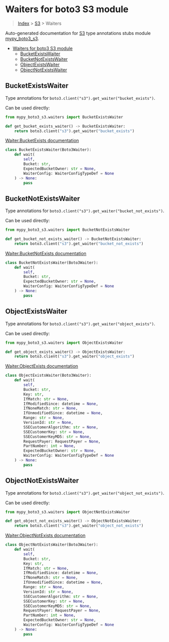 # Waiters for boto3 S3 module

> [Index](../index.md) > [S3](./index.md) > Waiters

Auto-generated documentation for [S3](https://boto3.amazonaws.com/v1/documentation/api/latest/reference/services/s3.html#S3)
type annotations stubs module [mypy_boto3_s3](https://pypi.org/project/mypy-boto3-s3/).

- [Waiters for boto3 S3 module](#waiters-for-boto3-s3-module)
  - [BucketExistsWaiter](#bucketexistswaiter)
  - [BucketNotExistsWaiter](#bucketnotexistswaiter)
  - [ObjectExistsWaiter](#objectexistswaiter)
  - [ObjectNotExistsWaiter](#objectnotexistswaiter)

## BucketExistsWaiter

Type annotations for `boto3.client("s3").get_waiter("bucket_exists")`.

Can be used directly:

```python
from mypy_boto3_s3.waiters import BucketExistsWaiter

def get_bucket_exists_waiter() -> BucketExistsWaiter:
    return boto3.client("s3").get_waiter("bucket_exists")
```

[Waiter.BucketExists documentation](https://boto3.amazonaws.com/v1/documentation/api/latest/reference/services/s3.html#S3.Waiter.BucketExists)

```python
class BucketExistsWaiter(Boto3Waiter):
    def wait(
        self,
        Bucket: str,
        ExpectedBucketOwner: str = None,
        WaiterConfig: WaiterConfigTypeDef = None
    ) -> None:
        pass
```
## BucketNotExistsWaiter

Type annotations for `boto3.client("s3").get_waiter("bucket_not_exists")`.

Can be used directly:

```python
from mypy_boto3_s3.waiters import BucketNotExistsWaiter

def get_bucket_not_exists_waiter() -> BucketNotExistsWaiter:
    return boto3.client("s3").get_waiter("bucket_not_exists")
```

[Waiter.BucketNotExists documentation](https://boto3.amazonaws.com/v1/documentation/api/latest/reference/services/s3.html#S3.Waiter.BucketNotExists)

```python
class BucketNotExistsWaiter(Boto3Waiter):
    def wait(
        self,
        Bucket: str,
        ExpectedBucketOwner: str = None,
        WaiterConfig: WaiterConfigTypeDef = None
    ) -> None:
        pass
```
## ObjectExistsWaiter

Type annotations for `boto3.client("s3").get_waiter("object_exists")`.

Can be used directly:

```python
from mypy_boto3_s3.waiters import ObjectExistsWaiter

def get_object_exists_waiter() -> ObjectExistsWaiter:
    return boto3.client("s3").get_waiter("object_exists")
```

[Waiter.ObjectExists documentation](https://boto3.amazonaws.com/v1/documentation/api/latest/reference/services/s3.html#S3.Waiter.ObjectExists)

```python
class ObjectExistsWaiter(Boto3Waiter):
    def wait(
        self,
        Bucket: str,
        Key: str,
        IfMatch: str = None,
        IfModifiedSince: datetime = None,
        IfNoneMatch: str = None,
        IfUnmodifiedSince: datetime = None,
        Range: str = None,
        VersionId: str = None,
        SSECustomerAlgorithm: str = None,
        SSECustomerKey: str = None,
        SSECustomerKeyMD5: str = None,
        RequestPayer: RequestPayer = None,
        PartNumber: int = None,
        ExpectedBucketOwner: str = None,
        WaiterConfig: WaiterConfigTypeDef = None
    ) -> None:
        pass
```
## ObjectNotExistsWaiter

Type annotations for `boto3.client("s3").get_waiter("object_not_exists")`.

Can be used directly:

```python
from mypy_boto3_s3.waiters import ObjectNotExistsWaiter

def get_object_not_exists_waiter() -> ObjectNotExistsWaiter:
    return boto3.client("s3").get_waiter("object_not_exists")
```

[Waiter.ObjectNotExists documentation](https://boto3.amazonaws.com/v1/documentation/api/latest/reference/services/s3.html#S3.Waiter.ObjectNotExists)

```python
class ObjectNotExistsWaiter(Boto3Waiter):
    def wait(
        self,
        Bucket: str,
        Key: str,
        IfMatch: str = None,
        IfModifiedSince: datetime = None,
        IfNoneMatch: str = None,
        IfUnmodifiedSince: datetime = None,
        Range: str = None,
        VersionId: str = None,
        SSECustomerAlgorithm: str = None,
        SSECustomerKey: str = None,
        SSECustomerKeyMD5: str = None,
        RequestPayer: RequestPayer = None,
        PartNumber: int = None,
        ExpectedBucketOwner: str = None,
        WaiterConfig: WaiterConfigTypeDef = None
    ) -> None:
        pass
```